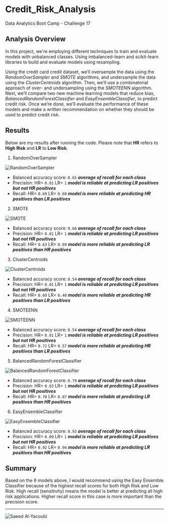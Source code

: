 # Credit_Risk_Analysis
Data Analytics Boot Camp - Challenge 17

## Analysis Overview

In this project, we're employing different techniques to train and evaluate models with unbalanced classes. Using imbalanced-learn and scikit-learn libraries to build and evaluate models using resampling.

Using the credit card credit dataset, we’ll oversample the data using the *RandomOverSampler* and *SMOTE* algorithms, and undersample the data using the *ClusterCentroids* algorithm. Then, we’ll use a combinatorial approach of over- and undersampling using the *SMOTEENN* algorithm. Next, we’ll compare two new machine learning models that reduce bias, *BalancedRandomForestClassifier* and *EasyEnsembleClassifier*, to predict credit risk. Once we’re done, we’ll evaluate the performance of these models and make a written recommendation on whether they should be used to predict credit risk.

## Results

Below are my results after running the code. Please note that **HR** refers to **High Risk** and **LR** to **Low Risk**.

1. RandomOverSampler

![RandomOverSampler](./Resources/1_ROS.png)

- Balanced accuracy score: `0.65` ***average of recall for each class***
- Precision: HR= `0.01` LR= `1` ***model is reliable at predicting LR positives but not HR positives***
- Recall: HR= `0.69` LR= `0.60` ***model is more reliable at predicting HR positives than LR positives***

2. SMOTE

![SMOTE](./Resources/2_SMOTE.png)

- Balanced accuracy score: `0.66` ***average of recall for each class***
- Precision: HR= `0.01` LR= `1` ***model is reliable at predicting LR positives but not HR positives***
- Recall: HR= `0.63` LR= `0.69` ***model is more reliable at predicting LR positives than HR positives***

3. ClusterCentroids

![ClusterCentroids](./Resources/3_CC.png)

- Balanced accuracy score: `0.54` ***average of recall for each class***
- Precision: HR= `0.01` LR= `1` ***model is reliable at predicting LR positives but not HR positives***
- Recall: HR= `0.69` LR= `0.40` ***model is more reliable at predicting HR positives than LR positives***

4. SMOTEENN

![SMOTEENN](./Resources/4_SMOTEENN.png)

- Balanced accuracy score: `0.54` ***average of recall for each class***
- Precision: HR= `0.01` LR= `1` ***model is reliable at predicting LR positives but not HR positives***
- Recall: HR= `0.72` LR= `0.57` ***model is more reliable at predicting HR positives than LR positives***

5. BalancedRandomForestClassifier

![BalancedRandomForestClassifier](./Resources/5_BRFC.png)

- Balanced accuracy score: `0.79` ***average of recall for each class***
- Precision: HR= `0.03` LR= `1` ***model is reliable at predicting LR positives but not HR positives***
- Recall: HR= `0.70` LR= `0.87` ***model is more reliable at predicting LR positives than HR positives***

6. EasyEnsembleClassifier

![EasyEnsembleClassifier](./Resources/6_EEC.png)

- Balanced accuracy score: `0.93` ***average of recall for each class***
- Precision: HR= `0.09` LR= `1` ***model is reliable at predicting LR positives but not HR positives***
- Recall: HR= `0.92` LR= `0.94` ***model is more reliable at predicting LR positives than HR positives***

## Summary

Based on the 6 models above, I would recommend using the Easy Ensemble Classifier because of the highest recall scores for both High Risk and Low Risk. High recall (sensitivity) means the model is better at predicting all high risk applications.  Higher recall score in this case is more important than the precision score.


---

![Saeed Al-Yacoubi](./Resources/qr-code.png)
